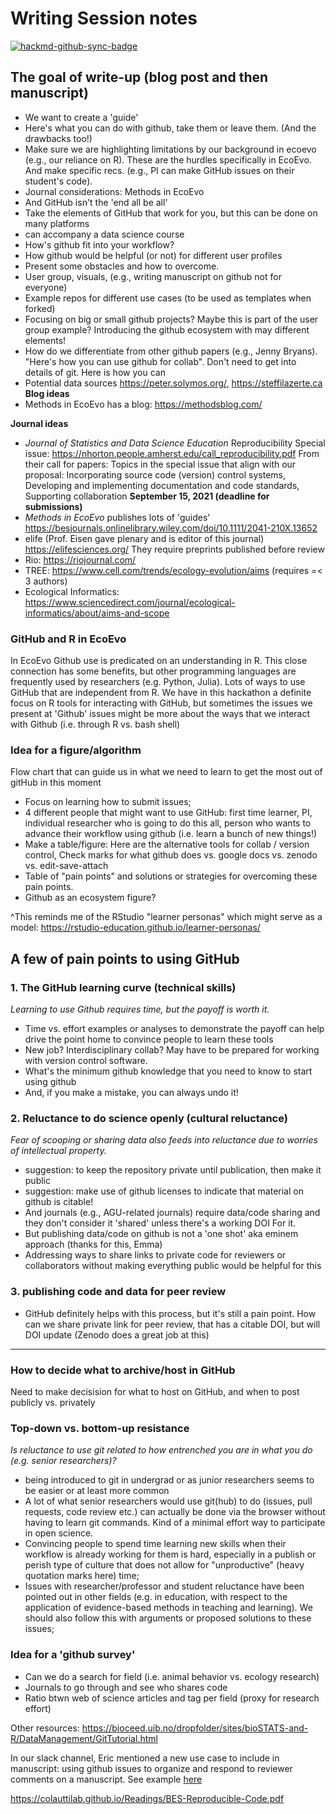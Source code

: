 # Writing Session notes

[![hackmd-github-sync-badge](https://hackmd.io/gz7dYhjUQZy0EV8xrJHalg/badge)](https://hackmd.io/gz7dYhjUQZy0EV8xrJHalg)


## The goal of write-up (blog post and then manuscript)
- We want to create a 'guide'
- Here's what you can do with github, take them or leave them. (And the drawbacks too!)
- Make sure we are highlighting limitations by our background in ecoevo (e.g., our reliance on R).  These are the hurdles specifically in EcoEvo. And make specific recs. (e.g., PI can make GitHub issues on their student's code). 
- Journal considerations: Methods in EcoEvo
- And GitHub isn't the 'end all be all'
- Take the elements of GitHub that work for you, but this can be done on many platforms
- can accompany a data science course
- How's github fit into your workflow?
- How github would be helpful (or not) for different user profiles 
- Present some obstacles and how to overcome.
- User group, visuals, (e.g., writing manuscript on github not for everyone)
- Example repos for different use cases (to be used as templates when forked)
- Focusing on big or small github projects? Maybe this is part of the user group example? Introducing the github ecosystem with may different elements!
- How do we differentiate from other github papers (e.g., Jenny Bryans). "Here's how you can use github for collab". Don't need to get into details of git. Here is how you can 
- Potential data sources https://peter.solymos.org/, https://steffilazerte.ca  
**Blog ideas**
- Methods in EcoEvo has a blog: https://methodsblog.com/


**Journal ideas**
- _Journal of Statistics and Data Science Education_ Reproducibility Special issue: https://nhorton.people.amherst.edu/call_reproducibility.pdf 
From their call for papers: Topics in the special issue that align with our proposal: Incorporating source code (version) control systems, Developing and implementing documentation and code standards, Supporting collaboration
**September 15, 2021 (deadline for submissions)**
- _Methods in EcoEvo_ publishes lots of 'guides' https://besjournals.onlinelibrary.wiley.com/doi/10.1111/2041-210X.13652
- elife (Prof. Eisen gave plenary and is editor of this journal) https://elifesciences.org/ They require preprints published before review
- Rio: https://riojournal.com/
- TREE: https://www.cell.com/trends/ecology-evolution/aims (requires =< 3 authors)
- Ecological Informatics: https://www.sciencedirect.com/journal/ecological-informatics/about/aims-and-scope

### GitHub and R in EcoEvo
In EcoEvo Github use is predicated on an understanding in R. This close connection has some benefits, but other programming languages are frequently used by researchers (e.g. Python, Julia). Lots of ways to use GitHub that are independent from R. We have in this hackathon a definite focus on R tools for interacting with GitHub, but sometimes the issues we present at 'Github' issues might be more about the ways that we interact with Github (i.e. through R vs. bash shell)

### Idea for a figure/algorithm
Flow chart that can guide us in what we need to learn to get the most out of gitHub in this moment
- Focus on learning how to submit issues;
- 4 different people that might want to use GitHub: first time learner, PI, individual researcher who is going to do this all, person who wants to advance their workflow using github (i.e. learn a bunch of new things!)
- Make a table/figure: Here are the alternative tools for collab / version control, Check marks for what github does vs. google docs vs. zenodo vs. edit-save-attach
- Table of "pain points" and solutions or strategies for overcoming these pain points.
- Github as an ecosystem figure?

^This reminds me of the RStudio "learner personas" which might serve as a model: https://rstudio-education.github.io/learner-personas/


## A few of pain points to using GitHub
### 1. The GitHub learning curve (technical skills)
_Learning to use Github requires time, but the payoff is worth it._
- Time vs. effort examples or analyses to demonstrate the payoff can help drive the point home to convince people to learn these tools
- New job? Interdisciplinary collab? May have to be prepared for working with version control software.
- What's the minimum github knowledge that you need to know to start using github
- And, if you make a mistake, you can always undo it!

### 2. Reluctance to do science openly (cultural reluctance)
_Fear of scooping or sharing data also feeds into reluctance due to worries of intellectual property._
- suggestion: to keep the repository private until publication, then make it public
- suggestion: make use of github licenses to indicate that material on github is citable!
- And journals (e.g., AGU-related journals) require data/code sharing and they don't consider it 'shared' unless there's a working DOI For it.
- But publishing data/code on github is not a 'one shot' aka eminem approach (thanks for this, Emma)
- Addressing ways to share links to private code for reviewers or collaborators without making everything public would be helpful for this


### 3. publishing code and data for peer review
- GitHub definitely helps with this process, but it's still a pain point.  How can we share private link for peer review, that has a citable DOI, but will DOI update (Zenodo does a great job at this)

---

### How to decide what to archive/host in GitHub
Need to make decisision for what to host on GitHub, and when to post publicly vs. privately

### Top-down vs. bottom-up resistance
_Is reluctance to use git related to how entrenched you are in what you do (e.g. senior researchers)?_
- being introduced to git in undergrad or as junior researchers seems to be easier or at least more common
- A lot of what senior researchers would use git(hub) to do (issues, pull requests, code review etc.) can actually be done via the browser without having to learn git commands. Kind of a minimal effort way to participate in open science.
- Convincing people to spend time learning new skills when their workflow is already working for them is hard, especially in a publish or perish type of culture that does not allow for "unproductive" (heavy quotation marks here) time;
- Issues with researcher/professor and student reluctance have been pointed out in other fields (e.g. in education, with respect to the application of evidence-based methods in teaching and learning). We should also follow this with arguments or proposed solutions to these issues; 

### Idea for a 'github survey'
- Can we do a search for field (i.e. animal behavior vs. ecology research)
- Journals to go through and see who shares code
- Ratio btwn web of science articles and tag per field (proxy for research effort)

Other resources:
https://bioceed.uib.no/dropfolder/sites/bioSTATS-and-R/DataManagement/GitTutorial.html

In our slack channel, Eric mentioned a new use case to include in manuscript: using github issues to organize and respond to reviewer comments on a manuscript. See example [here](https://github.com/BrunaLab/HeliconiaDemography/issues?q=is%3Aissue+label%3A%22reviewer+comment%22+)

https://colauttilab.github.io/Readings/BES-Reproducible-Code.pdf
